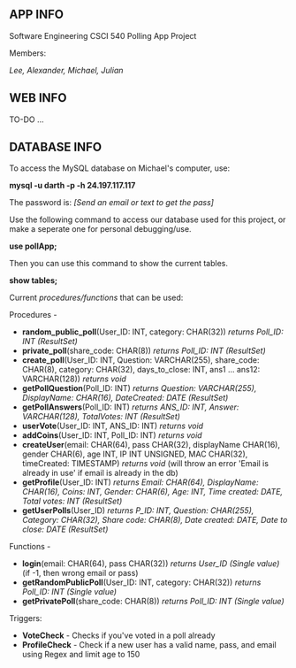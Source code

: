 ## APP INFO
Software Engineering CSCI 540 Polling App Project

Members:

*Lee, Alexander, Michael, Julian*

## WEB INFO
TO-DO ...

## DATABASE INFO
To access the MySQL database on Michael's computer, use:

**mysql -u darth -p -h 24.197.117.117**

The password is: *[Send an email or text to get the pass]*

Use the following command to access our database used for this project, or make a seperate one for personal debugging/use.

**use pollApp;**

Then you can use this command to show the current tables.

**show tables;**

Current *procedures/functions* that can be used:

Procedures -
- **random_public_poll**(User_ID: INT, category: CHAR(32)) *returns Poll_ID: INT (ResultSet)*
- **private_poll**(share_code: CHAR(8)) *returns Poll_ID: INT (ResultSet)*
- **create_poll**(User_ID: INT, Question: VARCHAR(255), share_code: CHAR(8), category: CHAR(32), days_to_close: INT, ans1 ... ans12: VARCHAR(128)) *returns void*
- **getPollQuestion**(Poll_ID: INT) *returns Question: VARCHAR(255), DisplayName: CHAR(16), DateCreated: DATE (ResultSet)*
- **getPollAnswers**(Poll_ID: INT) *returns ANS_ID: INT, Answer: VARCHAR(128), TotalVotes: INT (ResultSet)*
- **userVote**(User_ID: INT, ANS_ID: INT) *returns void*
- **addCoins**(User_ID: INT, Poll_ID: INT) *returns void*
- **createUser**(email: CHAR(64), pass CHAR(32), displayName CHAR(16), gender CHAR(6), age INT, IP INT UNSIGNED, MAC CHAR(32), timeCreated: TIMESTAMP) *returns void* (will throw an error 'Email is already in use' if email is already in the db)
- **getProfile**(User_ID: INT) *returns Email: CHAR(64), DisplayName: CHAR(16), Coins: INT, Gender: CHAR(6), Age: INT, Time created: DATE, Total votes: INT (ResultSet)*
- **getUserPolls**(User_ID) *returns P_ID: INT, Question: CHAR(255), Category: CHAR(32), Share code: CHAR(8), Date created: DATE, Date to close: DATE (ResultSet)*

Functions - 
- **login**(email: CHAR(64), pass CHAR(32)) *returns User_ID (Single value)* (if -1, then wrong email or pass)
- **getRandomPublicPoll**(User_ID: INT, category: CHAR(32)) *returns Poll_ID: INT (Single value)*
- **getPrivatePoll**(share_code: CHAR(8)) *returns Poll_ID: INT (Single value)*

Triggers:
- **VoteCheck** - Checks if you've voted in a poll already
- **ProfileCheck** - Check if a new user has a valid name, pass, and email using Regex and limit age to 150

